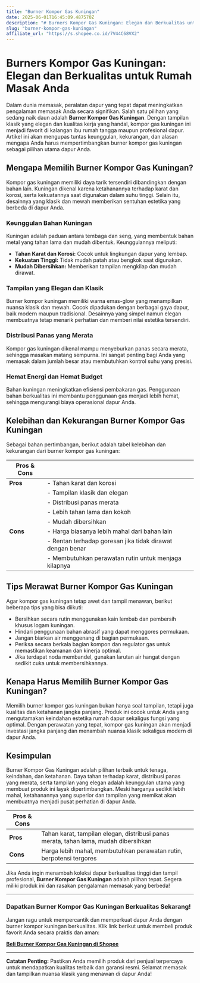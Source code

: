 ```yaml
---
title: "Burner Kompor Gas Kuningan"
date: 2025-06-01T16:45:09.487570Z
description: "# Burners Kompor Gas Kuningan: Elegan dan Berkualitas untuk Rumah Masak Anda..."
slug: "burner-kompor-gas-kuningan"
affiliate_url: "https://s.shopee.co.id/7V44C68VX2"
---
```

# Burners Kompor Gas Kuningan: Elegan dan Berkualitas untuk Rumah Masak Anda

Dalam dunia memasak, peralatan dapur yang tepat dapat meningkatkan pengalaman memasak Anda secara signifikan. Salah satu pilihan yang sedang naik daun adalah **Burner Kompor Gas Kuningan**. Dengan tampilan klasik yang elegan dan kualitas kerja yang handal, kompor gas kuningan ini menjadi favorit di kalangan ibu rumah tangga maupun profesional dapur. Artikel ini akan mengupas tuntas keunggulan, kekurangan, dan alasan mengapa Anda harus mempertimbangkan burner kompor gas kuningan sebagai pilihan utama dapur Anda.

## Mengapa Memilih Burner Kompor Gas Kuningan?

Kompor gas kuningan memiliki daya tarik tersendiri dibandingkan dengan bahan lain. Kuningan dikenal karena ketahanannya terhadap karat dan korosi, serta kekuatannya saat digunakan dalam suhu tinggi. Selain itu, desainnya yang klasik dan mewah memberikan sentuhan estetika yang berbeda di dapur Anda.

### Keunggulan Bahan Kuningan

Kuningan adalah paduan antara tembaga dan seng, yang membentuk bahan metal yang tahan lama dan mudah dibentuk. Keunggulannya meliputi:
- **Tahan Karat dan Korosi:** Cocok untuk lingkungan dapur yang lembap.
- **Kekuatan Tinggi:** Tidak mudah patah atau bengkok saat digunakan.
- **Mudah Dibersihkan:** Memberikan tampilan mengkilap dan mudah dirawat.

### Tampilan yang Elegan dan Klasik

Burner kompor kuningan memiliki warna emas-glow yang menampilkan nuansa klasik dan mewah. Cocok dipadukan dengan berbagai gaya dapur, baik modern maupun tradisional. Desainnya yang simpel namun elegan membuatnya tetap menarik perhatian dan memberi nilai estetika tersendiri.

### Distribusi Panas yang Merata

Kompor gas kuningan dikenal mampu menyeburkan panas secara merata, sehingga masakan matang sempurna. Ini sangat penting bagi Anda yang memasak dalam jumlah besar atau membutuhkan kontrol suhu yang presisi.

### Hemat Energi dan Hemat Budget

Bahan kuningan meningkatkan efisiensi pembakaran gas. Penggunaan bahan berkualitas ini membantu penggunaan gas menjadi lebih hemat, sehingga mengurangi biaya operasional dapur Anda.

## Kelebihan dan Kekurangan Burner Kompor Gas Kuningan

Sebagai bahan pertimbangan, berikut adalah tabel kelebihan dan kekurangan dari burner kompor gas kuningan:

| **Pros & Cons** |                                        |
|------------------|----------------------------------------|
| **Pros**       | - Tahan karat dan korosi               |
|                 | - Tampilan klasik dan elegan           |
|                 | - Distribusi panas merata             |
|                 | - Lebih tahan lama dan kokoh          |
|                 | - Mudah dibersihkan                   |
| **Cons**       | - Harga biasanya lebih mahal dari bahan lain |
|                 | - Rentan terhadap goresan jika tidak dirawat dengan benar |
|                 | - Membutuhkan perawatan rutin untuk menjaga kilapnya |

## Tips Merawat Burner Kompor Gas Kuningan

Agar kompor gas kuningan tetap awet dan tampil menawan, berikut beberapa tips yang bisa diikuti:
- Bersihkan secara rutin menggunakan kain lembab dan pembersih khusus logam kuningan.
- Hindari penggunaan bahan abrasif yang dapat menggores permukaan.
- Jangan biarkan air menggenang di bagian permukaan.
- Periksa secara berkala bagian kompon dan regulator gas untuk memastikan keamanan dan kinerja optimal.
- Jika terdapat noda membandel, gunakan larutan air hangat dengan sedikit cuka untuk membersihkannya.

## Kenapa Harus Memilih Burner Kompor Gas Kuningan?

Memilih burner kompor gas kuningan bukan hanya soal tampilan, tetapi juga kualitas dan ketahanan jangka panjang. Produk ini cocok untuk Anda yang mengutamakan keindahan estetika rumah dapur sekaligus fungsi yang optimal. Dengan perawatan yang tepat, kompor gas kuningan akan menjadi investasi jangka panjang dan menambah nuansa klasik sekaligus modern di dapur Anda.

## Kesimpulan

Burner Kompor Gas Kuningan adalah pilihan terbaik untuk tenaga, keindahan, dan ketahanan. Daya tahan terhadap karat, distribusi panas yang merata, serta tampilan yang elegan adalah keunggulan utama yang membuat produk ini layak dipertimbangkan. Meski harganya sedikit lebih mahal, ketahanannya yang superior dan tampilan yang memikat akan membuatnya menjadi pusat perhatian di dapur Anda.

| **Pros & Cons** |                                        |
|------------------|----------------------------------------|
| **Pros**       | Tahan karat, tampilan elegan, distribusi panas merata, tahan lama, mudah dibersihkan |
| **Cons**       | Harga lebih mahal, membutuhkan perawatan rutin, berpotensi tergores |

Jika Anda ingin menambah koleksi dapur berkualitas tinggi dan tampil profesional, **Burner Kompor Gas Kuningan** adalah pilihan tepat. Segera miliki produk ini dan rasakan pengalaman memasak yang berbeda!

---

### Dapatkan Burner Kompor Gas Kuningan Berkualitas Sekarang!

Jangan ragu untuk mempercantik dan memperkuat dapur Anda dengan burner kompor kuningan berkualitas. Klik link berikut untuk membeli produk favorit Anda secara praktis dan aman:

[**Beli Burner Kompor Gas Kuningan di Shopee**](https://s.shopee.co.id/7V44C68VX2)

---

**Catatan Penting:** Pastikan Anda memilih produk dari penjual terpercaya untuk mendapatkan kualitas terbaik dan garansi resmi. Selamat memasak dan tampilkan nuansa klasik yang menawan di dapur Anda!
